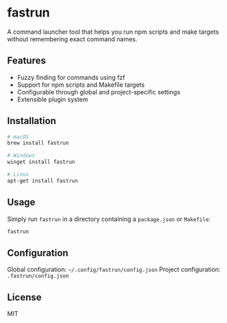 # fastrun

A command launcher tool that helps you run npm scripts and make targets without remembering exact command names.

## Features

- Fuzzy finding for commands using fzf
- Support for npm scripts and Makefile targets
- Configurable through global and project-specific settings
- Extensible plugin system

## Installation

```bash
# macOS
brew install fastrun

# Windows
winget install fastrun

# Linux
apt-get install fastrun
```

## Usage

Simply run `fastrun` in a directory containing a `package.json` or `Makefile`:

```bash
fastrun
```

## Configuration

Global configuration: `~/.config/fastrun/config.json`
Project configuration: `.fastrun/config.json`

## License

MIT

